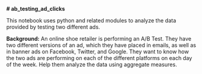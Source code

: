 **# ab_testing_ad_clicks**

This notebook uses python and related modules to analyze the data provided by testing two different ads.

**Background:**
An online shoe retailer is performing an A/B Test. They have two different versions of an ad, which they have placed in emails, as well as in banner ads on Facebook, Twitter, and Google. They want to know how the two ads are performing on each of the different platforms on each day of the week. Help them analyze the data using aggregate measures.
